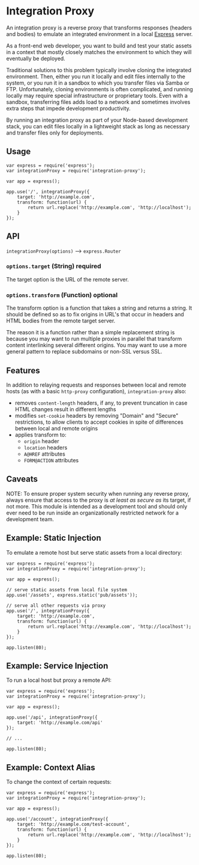 # Integration Proxy

An integration proxy is a reverse proxy that transforms responses (headers and bodies) to emulate an integrated environment in a local [Express](http://expressjs.com/) server.

As a front-end web developer, you want to build and test your static assets in a context that mostly closely matches the environment to which they will eventually be deployed.

Traditional solutions to this problem typically involve cloning the integrated environment.
Then, either you run it locally and edit files internally to the system, or you run it in a sandbox to which you transfer files via Samba or FTP.
Unfortunately, cloning environments is often complicated, and running locally may require special infrastructure or proprietary tools.
Even with a sandbox, transferring files adds load to a network and sometimes involves extra steps that impede development productivity.

By running an integration proxy as part of your Node-based development stack, you can edit files locally in a lightweight stack as long as necessary and transfer files only for deployments.

## Usage

```
var express = require('express');
var integrationProxy = require('integration-proxy');

var app = express();

app.use('/', integrationProxy({
	target: 'http://example.com',
	transform: function(url) {
		return url.replace('http://example.com', 'http://localhost');
	}
});
```

## API

`integrationProxy(options)` --> `express.Router`

### `options.target` (String) required

The target option is the URL of the remote server.

### `options.transform` (Function) optional

The transform option is a function that takes a string and returns a string. It should be defined so as to fix origins in URL's that occur in headers and HTML bodies from the remote target server.

The reason it is a function rather than a simple replacement string is because you may want to run multiple proxies in parallel that transform content interlinking several different origins. You may want to use a more general pattern to replace subdomains or non-SSL versus SSL.

## Features

In addition to relaying requests and responses between local and remote hosts (as with a basic `http-proxy` configuration), `integration-proxy` also:

* removes `content-length` headers, if any, to prevent truncation in case HTML changes result in different lengths
* modifies `set-cookie` headers by removing "Domain" and "Secure" restrictions, to allow clients to accept cookies in spite of differences between local and remote origins
* applies transform to:
	* `origin` header
	* `location` headers
	* `A@HREF` attributes
	* `FORM@ACTION` attributes

## Caveats

NOTE: To ensure proper system security when running any reverse proxy, always ensure that access to the proxy is _at least as secure as_ its target, if not more. This module is intended as a development tool and should only ever need to be run inside an organizationally restricted network for a development team.

## Example: Static Injection

To emulate a remote host but serve static assets from a local directory:

```
var express = require('express');
var integrationProxy = require('integration-proxy');

var app = express();

// serve static assets from local file system
app.use('/assets', express.static('pub/assets'));

// serve all other requests via proxy
app.use('/', integrationProxy({
	target: 'http://example.com',
	transform: function(url) {
		return url.replace('http://example.com', 'http://localhost');
	}
});

app.listen(80);
```

## Example: Service Injection

To run a local host but proxy a remote API:

```
var express = require('express');
var integrationProxy = require('integration-proxy');

var app = express();

app.use('/api', integrationProxy({
	target: 'http://example.com/api'
});

// ...

app.listen(80);
```

## Example: Context Alias

To change the context of certain requests:

```
var express = require('express');
var integrationProxy = require('integration-proxy');

var app = express();

app.use('/account', integrationProxy({
	target: 'http://example.com/test-account',
	transform: function(url) {
		return url.replace('http://example.com', 'http://localhost');
	}
});

app.listen(80);
```
